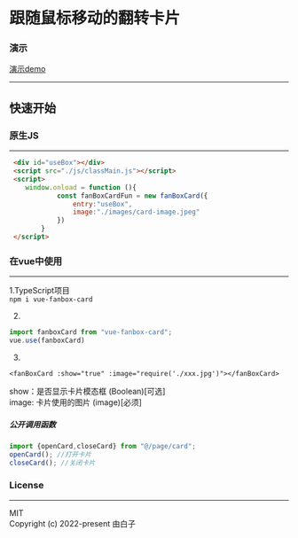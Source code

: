 跟随鼠标移动的翻转卡片
==

### 演示
[演示demo](http://democard.wuhupoo.cn/)
<hr/>


## 快速开始


### 原生JS

<hr/>


```html
 <div id="useBox"></div>
 <script src="./js/classMain.js"></script>
 <script>
    window.onload = function (){
            const fanBoxCardFun = new fanBoxCard({
                entry:"useBox",
                image:"./images/card-image.jpeg"
            })
        }
 </script>
```

### 在vue中使用

<hr/>


1.TypeScript项目    <br/>
```npm i vue-fanbox-card```

2.
```js
import fanboxCard from "vue-fanbox-card";
vue.use(fanboxCard)
```

3.

```vue
<fanBoxCard :show="true" :image="require('./xxx.jpg')"></fanBoxCard>
```

show：是否显示卡片模态框   (Boolean)[可选]<br/>
image: 卡片使用的图片 (image)[必须]

##### 公开调用函数
```js
import {openCard,closeCard} from "@/page/card";
openCard(); //打开卡片
closeCard(); //关闭卡片
```



### License

<Hr/>
MIT
<br/>
Copyright (c) 2022-present 由白子

